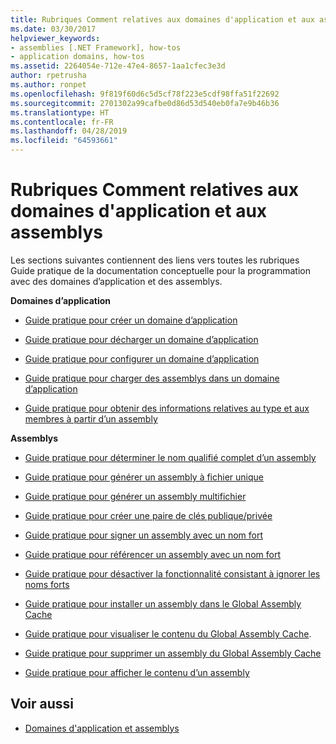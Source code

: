 ```yaml
---
title: Rubriques Comment relatives aux domaines d'application et aux assemblys
ms.date: 03/30/2017
helpviewer_keywords:
- assemblies [.NET Framework], how-tos
- application domains, how-tos
ms.assetid: 2264054e-712e-47e4-8657-1aa1cfec3e3d
author: rpetrusha
ms.author: ronpet
ms.openlocfilehash: 9f819f60d6c5d5cf78f223e5cdf98ffa51f22692
ms.sourcegitcommit: 2701302a99cafbe0d86d53d540eb0fa7e9b46b36
ms.translationtype: HT
ms.contentlocale: fr-FR
ms.lasthandoff: 04/28/2019
ms.locfileid: "64593661"
---
```

# <a name="application-domains-and-assemblies-how-to-topics"></a>Rubriques Comment relatives aux domaines d'application et aux assemblys
Les sections suivantes contiennent des liens vers toutes les rubriques Guide pratique de la documentation conceptuelle pour la programmation avec des domaines d’application et des assemblys.  
  
 **Domaines d’application**  
  
- [Guide pratique pour créer un domaine d’application](../../../docs/framework/app-domains/how-to-create-an-application-domain.md)  
  
- [Guide pratique pour décharger un domaine d’application](../../../docs/framework/app-domains/how-to-unload-an-application-domain.md)  
  
- [Guide pratique pour configurer un domaine d’application](../../../docs/framework/app-domains/how-to-configure-an-application-domain.md)  
  
- [Guide pratique pour charger des assemblys dans un domaine d’application](../../../docs/framework/app-domains/how-to-load-assemblies-into-an-application-domain.md)  
  
- [Guide pratique pour obtenir des informations relatives au type et aux membres à partir d’un assembly](../../../docs/framework/app-domains/how-to-obtain-type-and-member-information-from-an-assembly.md)  
  
 **Assemblys**  
  
- [Guide pratique pour déterminer le nom qualifié complet d’un assembly](../../../docs/framework/app-domains/how-to-determine-assembly-fully-qualified-name.md)  
  
- [Guide pratique pour générer un assembly à fichier unique](../../../docs/framework/app-domains/how-to-build-a-single-file-assembly.md)  
  
- [Guide pratique pour générer un assembly multifichier](../../../docs/framework/app-domains/how-to-build-a-multifile-assembly.md)  
  
- [Guide pratique pour créer une paire de clés publique/privée](../../../docs/framework/app-domains/how-to-create-a-public-private-key-pair.md)  
  
- [Guide pratique pour signer un assembly avec un nom fort](../../../docs/framework/app-domains/how-to-sign-an-assembly-with-a-strong-name.md)  
  
- [Guide pratique pour référencer un assembly avec un nom fort](../../../docs/framework/app-domains/how-to-reference-a-strong-named-assembly.md)  
  
- [Guide pratique pour désactiver la fonctionnalité consistant à ignorer les noms forts](../../../docs/framework/app-domains/how-to-disable-the-strong-name-bypass-feature.md)  
  
- [Guide pratique pour installer un assembly dans le Global Assembly Cache](../../../docs/framework/app-domains/how-to-install-an-assembly-into-the-gac.md)  
  
- [Guide pratique pour visualiser le contenu du Global Assembly Cache](../../../docs/framework/app-domains/how-to-view-the-contents-of-the-gac.md).  
  
- [Guide pratique pour supprimer un assembly du Global Assembly Cache](../../../docs/framework/app-domains/how-to-remove-an-assembly-from-the-gac.md)  
  
- [Guide pratique pour afficher le contenu d’un assembly](../../../docs/framework/app-domains/how-to-view-assembly-contents.md)  
  
## <a name="see-also"></a>Voir aussi

- [Domaines d'application et assemblys](../../../docs/framework/app-domains/index.md)
